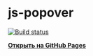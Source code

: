 # js-popover

[![Build status](https://ci.appveyor.com/api/projects/status/007gifrtfj521ddd/branch/gh-pages?svg=true)](https://ci.appveyor.com/project/simplespacej/js-popover/branch/gh-pages)

**[Открыть на GitHub Pages](https://simplespacej.github.io/js-popover/)**
